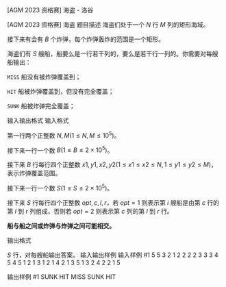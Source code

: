 



[AGM 2023 资格赛] 海盗 - 洛谷














[AGM 2023 资格赛] 海盗
题目描述
海盗们处于一个 $N$ 行 $M$ 列的矩形海域。

接下来有会有 $B$ 个炸弹，每个炸弹轰炸的范围是一个矩形。

海盗们有 $S$ 艘船，船要么是一行若干列的，要么是若干行一列的。你需要对每艘船输出：

`MISS` 船没有被炸弹覆盖到；

`HIT` 船被炸弹覆盖到，但没有完全覆盖；

`SUNK` 船被炸弹完全覆盖；

输入输出格式
输入格式

第一行两个正整数 $N,M(1\leq N,M\leq 10^5)$。

接下来一行一个数 $B(1\leq B\leq 2\times 10^5)$。

接下来 $B$ 行每行四个正整数 $x1,y1,x2,y2(1\leq x1\leq x2\leq N,1\leq y1\leq y2\leq M)$，表示炸弹覆盖范围。

接下来一行一个数 $S(1\leq S\leq 2\times 10^5)$。

接下来 $S$ 行每行四个正整数 $opt,c,l,r$，若 $opt=1$ 则表示第 $i$ 艘船是由第 $c$ 行的第 $l$ 到 $r$ 列组成，否则若 $opt=2$ 则表示第 $c$ 列的第 $l$ 到 $r$ 行。

**船与船之间或炸弹与炸弹之间可能相交。**


输出格式

$S$ 行，对每艘船输出答案。
输入输出样例
输入样例 #1
5 5
3
2 1 2 2
2 2 3 3
3 4 5 4
5
1 2 1 3
1 2 1 4
2 1 3 5
1 3 2 4
2 2 1 5

输出样例 #1
SUNK
HIT
MISS
SUNK
HIT







